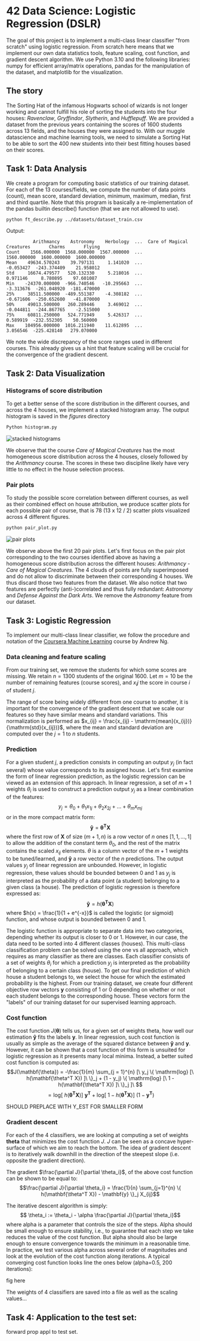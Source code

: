 # 42 Data Science: Logistic Regression (DSLR)

The goal of this project is to implement a multi-class linear classifier "from scratch" using logistic regression. From scratch here means that we implement our own data statistics tools, feature scaling, cost function, and gradient descent algorithm. We use Python 3.10 and the following libraries: numpy for efficient array/matrix operations, pandas for the manipulation of the dataset, and matplotlib for the visualization.

## The story

The Sorting Hat of the infamous Hogwarts school of wizards is not longer working and cannot fulfill his role of sorting the students into the four houses: _Ravenclaw_, _Gryffindor_, _Slytherin_, and _Hufflepuff_. We are provided a dataset from the previous years containing the scores of 1600 students across 13 fields, and the houses they were assigned to. With our muggle datascience and machine learning tools, we need to simulate a Sorting Hat to be able to sort the 400 new students into their best fitting houses based on their scores.

## Task 1: Data Analysis

We create a program for computing basic statistics of our training dataset. For each of the 13 courses/fields, we compute the number of data points (count), mean score, standard deviation, minimum, maximum, median, first and third quartile. Note that this program is basically a re-implementation of the pandas builtin describe() function (that we are not allowed to use).

```sh
python ft_describe.py ../datasets/dataset_train.csv
```

Output:
```
          Arithmancy    Astronomy    Herbology  ...  Care of Magical Creatures       Charms       Flying
Count    1566.000000  1568.000000  1567.000000  ...                1560.000000  1600.000000  1600.000000
Mean    49634.570243    39.797131     1.141020  ...                  -0.053427  -243.374409    21.958012
Std     16674.479577   520.132330     5.218016  ...                   0.971146     8.780895    97.601087
Min    -24370.000000  -966.740546   -10.295663  ...                  -3.313676  -261.048920  -181.470000
25%     38511.500000  -489.551387    -4.308182  ...                  -0.671606  -250.652600   -41.870000
50%     49013.500000   260.289446     3.469012  ...                  -0.044811  -244.867765    -2.515000
75%     60811.250000   524.771949     5.426317  ...                   0.589919  -232.552305    50.560000
Max    104956.000000  1016.211940    11.612895  ...                   3.056546  -225.428140   279.070000
```

We note the wide discrepancy of the score ranges used in different courses. This already gives us a hint that feature scaling will be crucial for the convergence of the gradient descent.

## Task 2: Data Visualization

### Histograms of score distribution

To get a better sense of the score distribution in the different courses, and across the 4 houses, we implement a stacked histogram array. The output histogram is saved in the _figures_ directory

```sh
Python histogram.py
```

![stacked histograms](./figures/histogram.png)

We observe that the course _Care of Magical Creatures_ has the most homogeneous score distribution across the 4 houses, closely followed by the _Arithmancy_ course. The scores in these two discipline likely have very little to no effect in the house selection process.

### Pair plots

To study the possible score correlation between different courses, as well as their combined effect on house attribution, we produce scatter plots for each possible pair of course, that is 78 (13 x 12 / 2) scatter plots visualized across 4 different figures.

```sh
python pair_plot.py
```

![pair plots](./figures/pair_plot1.png)

We observe above the first 20 pair plots. Let's first focus on the pair plot corresponding to the two courses identified above as having a homogeneous score distribution across the different houses: _Arithmancy_ - _Care of Magical Creatures_. The 4 clouds of points are fully superimposed and do not allow to discriminate between their corresponding 4 houses. We thus discard those two features from the dataset. We also notice that two features are perfectly (anti-)correlated and thus fully redundant: _Astronomy_ and _Defense Against the Dark Arts_. We remove the _Astronomy_ feature from our dataset.

## Task 3: Logistic Regression

To implement our multi-class linear classifier, we follow the procedure and notation of the [Coursera Machine Learning](https://www.coursera.org/learn/machine-learning?specialization=machine-learning-introduction) course by Andrew Ng.

### Data cleaning and feature scaling

From our training set, we remove the students for which some scores are missing. We retain $n = 1300$ students of the original 1600. Let $m = 10$ be the number of remaining features (course scores), and $x_ij$ the score in course $i$ of student $j$.

The range of score being widely different from one course to another, it is important for the convergence of the gradient descent that we scale our features so they have similar means and standard variations. This normalization is performed as $x_{ij} = \frac{x_{ij} - \mathrm{mean}(x_{ij})}{\mathrm{std}(x_{ij})}$, where the mean and standard deviation are computed over the $j = 1$ to $n$ students. 

### Prediction

For a given student $j$, a prediction consists in computing an output $y_j$ (in fact several) whose value corresponds to its assigned house. 
Let's first examine the form of linear regression prediction, as the logistic regression can be viewed as an extension of this approach. In linear regression, a set of $m + 1$ weights $\theta_i$ is used to construct a prediction output $y_j$ as a linear combination of the features:
$$y_j = \theta_0 + \theta_1 x_{1j} + \theta_2 x_{2j} + ... + \theta_m x_{mj}$$
or in the more compact matrix form: 
$$\mathbf{\hat{y}} = \mathbf{\theta^T X}$$
where the first row of $\mathbf{X}$ of size $(m + 1, n)$ is a row vector of $n$ ones $[1, 1, ..., 1]$ to allow the addition of the constant term $\theta_0$, and the rest of the matrix contains the scaled $x_{ij}$ elements. $\theta$ is a column vector of the $m + 1$ weights to be tuned/learned, and $\mathbf{\hat{y}}$ a row vector of the $n$ predictions.
The output values $y_j$ of linear regression are unbounded. However, in logistic regression, these values should be bounded between 0 and 1 as $y_j$ is interpreted as the probability of a data point (a student) belonging to a given class (a house).
The prediction of logistic regression is therefore expressed as:
$$\mathbf{\hat{y}} = h(\mathbf{\theta^T X})$$
where $h(x) = \frac{1}{1 + e^{-x}}$ is called the logistic (or sigmoid) function, and whose output is bounded between 0 and 1.

The logistic function is appropriate to separate data into two categories, depending whether its output is closer to 0 or 1. However, in our case, the data need to be sorted into 4 different classes (houses). This multi-class classification problem can be solved using the one vs all approach, which requires as many classifier as there are classes. Each classifier consists of a set of weights $\theta_i$ for which a prediction $y_j$ is interpreted as the probability of belonging to a certain class (house). To get our final prediction of which house a student belongs to, we select the house for which the estimated probability is the highest. From our training dataset, we create four different objective row vectors $\mathbf{y}$ consisting of 1 or 0 depending on whether or not each student belongs to the corresponding house. These vectors form the "labels" of our training dataset for our supervised learning approach.

### Cost function

The cost function $J(\mathbf{\theta})$ tells us, for a given set of weights theta, how well our estimation $\mathbf{\hat{y}}$ fits the labels $\mathbf{y}$. In linear regression, such cost function is usually as simple as the average of the squared distance between $\mathbf{\hat{y}}$ and $\mathbf{y}$. However, it can be shown that a cost function of this form is unsuited for logistic regression as it presents many local minima. Instead, a better suited cost function is computed as:
$$J(\mathbf{\theta}) = -\frac{1}{m} \sum_{j = 1}^{n} [\ y_j \{ \mathrm{log} [\ h(\mathbf{\theta^T X}) ]\ \}_j + (1 - y_j) \{ \mathrm{log} [\ 1 - h(\mathbf{\theta^T X}) ]\ \}_j ]\ $$
$$= \mathrm{log} [\ h(\mathbf{\theta^T X}) ]\ \mathbf{y^T} + \mathrm{log} [\ 1 - h(\mathbf{\theta^T X}) ]\ (1 - \mathbf{y^T}) $$

SHOULD PREPLACE WITH Y_EST FOR SMALLER FORM

### Gradient descent

For each of the 4 classifiers, we are looking at computing a set of weights $\mathbf{theta}$ that minimizes the cost function $J$. $J$ can be seen as a concave hyper-surface of which we aim to reach the bottom. The idea of gradient descent is to iteratively walk downhill in the direction of the steepest slope (i.e. opposite the gradient direction).

The gradient $\frac{\partial J}{\partial \theta_i}$, of the above cost function can be shown to be equal to:
$$\frac{\partial J}{\partial \theta_i} = \frac{1}{n} \sum_{j=1}^{n} \{ h(\mathbf{\theta^T X}) - \mathbf{y} \}_j X_{ij}$$

The iterative descent algorithm is simply:
$$ \theta_i := \theta_i - \alpha \frac{\partial J}{\partial \theta_i}$$
where alpha is a parameter that controls the size of the steps. 
Alpha should be small enough to ensure stability, i.e., to guarantee that each step we take reduces the value of the cost function. But alpha should also be large enough to ensure convergence towards the minimum in a reasonable time. In practice, we test various alpha across several order of magnitudes and look at the evolution of the cost function along iterations. A typical converging cost function looks line the ones below (alpha=0.5, 200 iterations):

fig here

The weights of 4 classifiers are saved into a file as well as the scaling values...

## Task 4: Application to the test set:

forward prop appl to test set.


